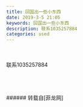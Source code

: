 ```yaml
---
title: 回国出一些小东西
date: 2019-3-5 21:05
keywords: 回国出一些小东西
description: 联系1035257884
categories: used
---
```

<td class="t_f" id="postmessage_3164495">

<br/>
<br/>
联系1035257884<br/>
<br/>
<img alt="" border="0" class="zoom" data-cf-modified-b7e88687ed0a7f14f3e68806-="" file="http://www.flw.ph/data/appbyme/upload/image/201903/05/qMxtOLekzylD.jpg" id="aimg_EK8We" lazyloadthumb="1" onclick="" onmouseover="" src="http://www.flw.ph/data/appbyme/upload/image/201903/05/qMxtOLekzylD.jpg"/><br/>
<br/>
<img alt="" border="0" class="zoom" data-cf-modified-b7e88687ed0a7f14f3e68806-="" file="http://www.flw.ph/data/appbyme/upload/image/201903/05/Gr7bgs3c3oaD.jpg" id="aimg_bje4D" lazyloadthumb="1" onclick="" onmouseover="" src="http://www.flw.ph/data/appbyme/upload/image/201903/05/Gr7bgs3c3oaD.jpg"/><br/>
<br/>
<img alt="" border="0" class="zoom" data-cf-modified-b7e88687ed0a7f14f3e68806-="" file="http://www.flw.ph/data/appbyme/upload/image/201903/05/rXDMIKax36FZ.jpg" id="aimg_cFIxn" lazyloadthumb="1" onclick="" onmouseover="" src="http://www.flw.ph/data/appbyme/upload/image/201903/05/rXDMIKax36FZ.jpg"/><br/>
<br/>
</td>
###### 转载自[菲龙网]